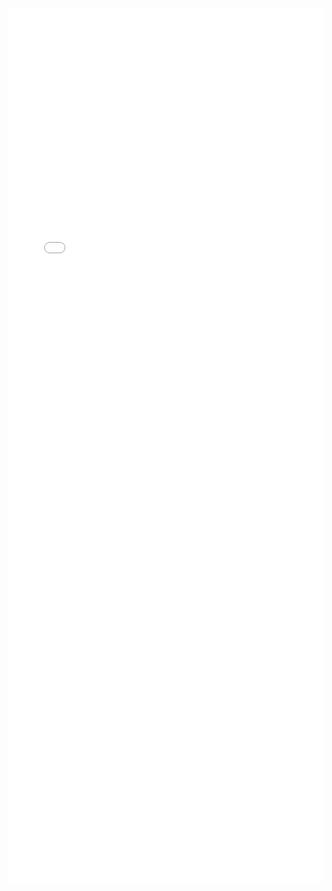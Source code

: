 ---
---

<iframe src="/mrrobust/docs/helpfiles/mrmedian-html.html" width="100%" style="height: 100em; border: none">
</iframe>
